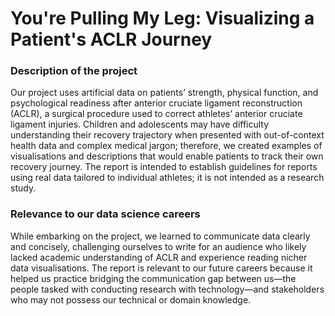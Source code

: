 # You're Pulling My Leg: Visualizing a Patient's ACLR Journey
### Description of the project
Our project uses artificial data on patients’ strength, physical function, and psychological readiness after anterior cruciate ligament reconstruction (ACLR), a surgical procedure used to correct athletes’ anterior cruciate ligament injuries. Children and adolescents may have difficulty understanding their recovery trajectory when presented with out-of-context health data and complex medical jargon; therefore, we created examples of visualisations and descriptions that would enable patients to track their own recovery journey. The report is intended to establish guidelines for reports using real data tailored to individual athletes; it is not intended as a research study. 

### Relevance to our data science careers
While embarking on the project, we learned to communicate data clearly and concisely, challenging ourselves to write for an audience who likely lacked academic understanding of ACLR and experience reading nicher data visualisations. 
The report is relevant to our future careers because it helped us practice bridging the communication gap between us—the people tasked with conducting research with technology—and stakeholders who may not possess our technical or domain knowledge. 
